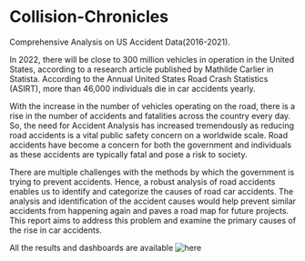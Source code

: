 # Collision-Chronicles
Comprehensive Analysis on US Accident Data(2016-2021).

In 2022, there will be close to 300 million vehicles in operation in the United States, according to a research article published by Mathilde Carlier in Statista. According to the Annual United States Road Crash Statistics (ASIRT), more than 46,000 individuals die in car accidents yearly.

With the increase in the number of vehicles operating on the road, there is a rise in the number of accidents and fatalities across the country every day. So, the need for Accident Analysis has increased tremendously as reducing road accidents is a vital public safety concern on a worldwide scale. Road accidents have become a concern for both the government and individuals as these accidents are typically fatal and pose a risk to society.

There are multiple challenges with the methods by which the government is trying to prevent accidents. Hence, a robust analysis of road accidents enables us to identify and categorize the causes of road car accidents. The analysis and identification of the accident causes would help prevent similar accidents from happening again and paves a road map for future projects. This report aims to address this problem and examine the primary causes of the rise in car accidents.

All the results and dashboards are available ![here](https://sites.google.com/sdsu.edu/titans)
